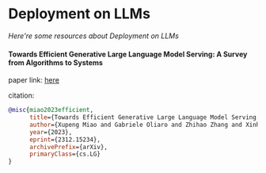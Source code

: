 # Deployment on LLMs
*Here're some resources about Deployment on LLMs*

#### Towards Efficient Generative Large Language Model Serving: A Survey from Algorithms to Systems

paper link: [here](https://arxiv.org/pdf/2312.15234.pdf)

citation:

```bibtex
@misc{miao2023efficient,
      title={Towards Efficient Generative Large Language Model Serving: A Survey from Algorithms to Systems}, 
      author={Xupeng Miao and Gabriele Oliaro and Zhihao Zhang and Xinhao Cheng and Hongyi Jin and Tianqi Chen and Zhihao Jia},
      year={2023},
      eprint={2312.15234},
      archivePrefix={arXiv},
      primaryClass={cs.LG}
}
```